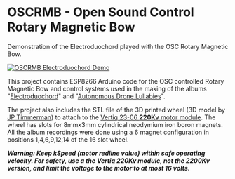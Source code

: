 # OSCRMB - Open Sound Control Rotary Magnetic Bow

Demonstration of the Electroduochord played with the OSC Rotary Magnetic Bow.

[![OSCRMB Electroduochord Demo](https://img.youtube.com/vi/ds2I0QujzO0/0.jpg)](https://www.youtube.com/watch?v=ds2I0QujzO0)

This project contains ESP8266 Arduino code for the OSC controlled Rotary Magnetic Bow and control systems used in the making of the albums "[Electroduochord](https://stefanpowell.bandcamp.com/album/electroduochord)" and "[Autonomous Drone Lullabies](https://stefanpowell.bandcamp.com/album/autonomous-drone-lullabies)".

The project also includes the STL file of the 3D printed wheel (3D model by [JP Timmerman](https://www.thingiverse.com/rodmod/designs)) to attach to the <a href="https://www.vertiq.co/23-06-module">Vertiq 23-06 **220Kv** motor module</a>. The wheel has slots for 8mmx3mm cylindrical neodymium iron boron magnets.  All the album recordings were done using a 6 magnet configuration in positions 1,4,6,9,12,14 of the 16 slot wheel.

***Warning: Keep kSpeed (motor redline value) within safe operating velocity. For safety, use a the Vertiq 220Kv module, not the 2200Kv version, and limit the voltage to the motor to at most 16 volts.***
